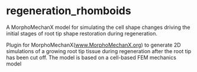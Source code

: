 # regeneration_rhomboids
A MorphoMechanX model for simulating the cell shape changes driving the initial stages of root tip shape restoration during regeneration.

Plugin for MorphoMechanX(www.MorphoMechanX.org) to generate 2D simulations of a growing root tip tissue during regeneration after the root tip has been cut off. The model is based on a cell-based FEM mechanics model 
